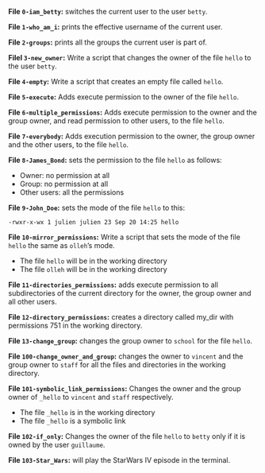 **File `0-iam_betty`:** switches the current user to the user `betty`. 

**File `1-who_am_i`:** prints the effective username of the current user.  

**File `2-groups`:** prints all the groups the current user is part of.  

**Filel `3-new_owner`:**  Write a script that changes the owner of the file `hello` to the user `betty`.

**File `4-empty`:** Write a script that creates an empty file called `hello`.  

**File `5-execute`:** Adds execute permission to the owner of the file `hello`.

**File `6-multiple_permissions`:** Adds execute permission to the owner and the group owner, and read permission to other users, to the file `hello`.  

**File `7-everybody`:** Adds execution permission to the owner, the group owner and the other users, to the file `hello`.  

**File `8-James_Bond`:** sets the permission to the file  `hello`  as follows:

-   Owner: no permission at all
-   Group: no permission at all
-   Other users: all the permissions

**File `9-John_Doe`:** sets the mode of the file `hello` to this: 
```
-rwxr-x-wx 1 julien julien 23 Sep 20 14:25 hello
```
**File `10-mirror_permissions`:** Write a script that sets the mode of the file  `hello`  the same as  `olleh`’s mode.

-   The file  `hello`  will be in the working directory
-   The file  `olleh`  will be in the working directory

**File `11-directories_permissions`:** adds execute permission to all subdirectories of the current directory for the owner, the group owner and all other users.  

**File `12-directory_permissions`:** creates a directory called my_dir with permissions 751 in the working directory.

**File `13-change_group`:** changes the group owner to `school` for the file `hello`.
 
**File `100-change_owner_and_group`:** changes the owner to `vincent` and the group owner to `staff` for all the files and directories in the working directory.

**File `101-symbolic_link_permissions`:** Changes the owner and the group owner of  `_hello`  to  `vincent`  and  `staff`  respectively.

-   The file  `_hello`  is in the working directory
-   The file  `_hello`  is a symbolic link

**File `102-if_only`:** Changes the owner of the file  `hello`  to  `betty`  only if it is owned by the user  `guillaume`.

**File `103-Star_Wars`:** will play the StarWars IV episode in the terminal.
